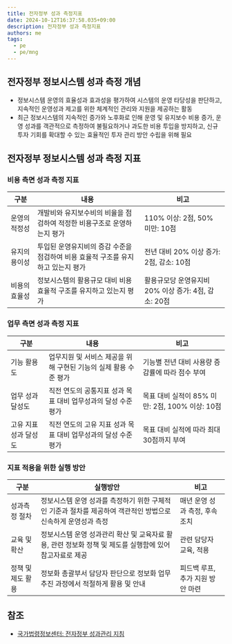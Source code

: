 ```yaml
---
title: 전자정부 성과 측정지표
date: 2024-10-12T16:37:58.035+09:00
description: 전자정부 성과 측정지표
authors: me
tags:
  - pe
  - pe/mng 
---
```


## 전자정부 정보시스템 성과 측정 개념

- 정보시스템 운영의 효율성과 효과성을 평가하여 시스템의 운영 타당성을 판단하고, 지속적인 운영성과 제고를 위한 체계적인 관리와 지원을 제공하는 활동
- 최근 정보시스템의 지속적인 증가와 노후화로 인해 운영 및 유지보수 비용 증가, 운영 성과를 객관적으로 측정하여 불필요하거나 과도한 비용 투입을 방지하고, 신규 투자 기회를 확대할 수 있는 효율적인 투자 관리 방안 수립을 위해 필요

## 전자정부 정보시스템 성과 측정 지표

### 비용 측면 성과 측정 지표

| 구분 | 내용 | 비고 |
|---|---|---|
| 운영의 적정성 | 개발비와 유지보수비의 비율을 점검하여 적정한 비용구조로 운영하는지 평가 | 110% 이상: 2점, 50% 미만: 10점 |
| 유지의 용이성 | 투입된 운영유지비의 증감 수준을 점검하여 비용 효율적 구조를 유지하고 있는지 평가 | 전년 대비 20% 이상 증가: 2점, 감소: 10점 |
| 비용의 효율성 | 정보시스템의 활용규모 대비 비용 효율적 구조를 유지하고 있는지 평가 | 활용규모당 운영유지비 20% 이상 증가: 4점, 감소: 20점 |

### 업무 측면 성과 측정 지표

| 구분 | 내용 | 비고 |
|---|---|---|
| 기능 활용도 | 업무지원 및 서비스 제공을 위해 구현된 기능의 실제 활용 수준 평가 | 기능별 전년 대비 사용량 증감률에 따라 점수 부여 |
| 업무 성과 달성도 | 직전 연도의 공통지표 성과 목표 대비 업무성과의 달성 수준 평가 | 목표 대비 실적이 85% 미만: 2점, 100% 이상: 10점 |
| 고유 지표 성과 달성도 | 직전 연도의 고유 지표 성과 목표 대비 업무성과의 달성 수준 평가 | 목표 대비 실적에 따라 최대 30점까지 부여 |

### 지표 적용을 위한 실행 방안

| 구분 | 실행방안 | 비고 |
|---|---|---|
| 성과측정 절차 | 정보시스템 운영 성과를 측정하기 위한 구체적인 기준과 절차를 제공하여 객관적인 방법으로 신속하게 운영성과 측정 | 매년 운영 성과 측정, 후속 조치 |
| 교육 및 확산 | 정보시스템 운영 성과관리 확산 및 교육자료 활용, 관련 정보화 정책 및 제도를 실행함에 있어 참고자료로 제공 | 관련 담당자 교육, 적용 |
| 정책 및 제도 활용 | 정보화 총괄부서 담당자 판단으로 정보화 업무 추진 과정에서 적절하게 활용 및 안내 | 피드백 루프, 추가 지원 방안 마련 |

## 참조

- [국가법령정보센터: 전자정부 성과관리 지침](https://law.go.kr/%ed%96%89%ec%a0%95%ea%b7%9c%ec%b9%99/%ec%a0%84%ec%9e%90%ec%a0%95%eb%b6%80%ec%84%b1%ea%b3%bc%ea%b4%80%eb%a6%ac%ec%a7%80%ec%b9%a8)
